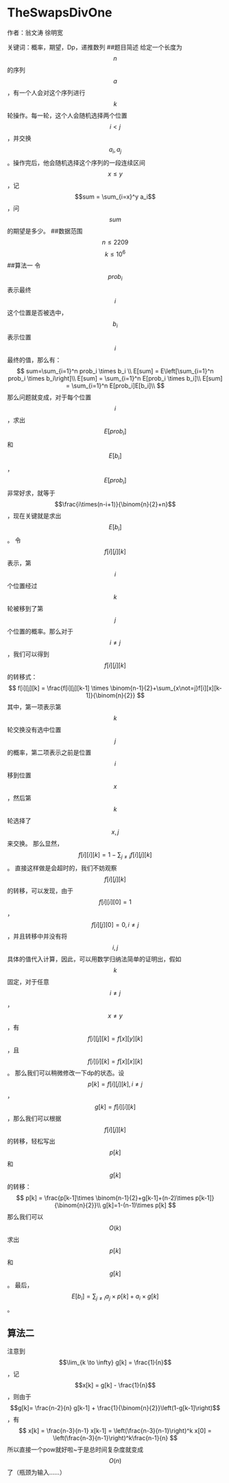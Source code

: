 # TheSwapsDivOne
作者：翁文涛 徐明宽

关键词：概率，期望，Dp，递推数列
##题目简述
给定一个长度为$$n$$的序列$$a$$，有一个人会对这个序列进行$$k$$轮操作。每一轮，这个人会随机选择两个位置$$i < j$$，并交换$$a_i,a_j$$。操作完后，他会随机选择这个序列的一段连续区间$$x \leq y$$，记$$sum = \sum_{i=x}^y a_i$$，问$$sum$$的期望是多少。
##数据范围
$$n \leq 2209$$
$$k \leq 10^6$$
##算法一
令$$prob_i$$表示最终$$i$$这个位置是否被选中，$$b_i$$表示位置$$i$$最终的值，那么有：
$$
sum=\sum_{i=1}^n prob_i \times b_i \\
E[sum] = E\left[\sum_{i=1}^n prob_i \times b_i\right]\\
E[sum] = \sum_{i=1}^n E[prob_i \times b_i]\\
E[sum] = \sum_{i=1}^n E[prob_i]E[b_i]\\
$$
那么问题就变成，对于每个位置$$i$$，求出$$E[prob_i]$$和$$E[b_i]$$，$$E[prob_i]$$非常好求，就等于
$$\frac{i\times(n-i+1)}{\binom{n}{2}+n}$$，现在关键就是求出$$E[b_i]$$。
令$$f[i][j][k]$$表示，第$$i$$个位置经过$$k$$轮被移到了第$$j$$个位置的概率。那么对于$$i \not =j$$，我们可以得到$$f[i][j][k]$$的转移式：
$$
f[i][j][k] = \frac{f[i][j][k-1] \times \binom{n-1}{2}+\sum_{x\not=j}f[i][x][k-1]}{\binom{n}{2}}
$$
其中，第一项表示第$$k$$轮交换没有选中位置$$j$$的概率，第二项表示之前是位置$$i$$移到位置$$x$$，然后第$$k$$轮选择了$$x,j$$来交换。
那么显然，$$f[i][i][k]=1-\sum_{j \not = i} f[i][j][k]$$。
直接这样做是会超时的，我们不妨观察$$f[i][j][k]$$的转移，可以发现，由于$$f[i][i][0]=1$$，$$f[i][j][0]=0,i \not = j$$，并且转移中并没有将$$i,j$$具体的值代入计算，因此，可以用数学归纳法简单的证明出，假如$$k$$固定，对于任意$$i \not = j$$，$$x \not = y$$，有$$f[i][j][k] = f[x][y][k]$$，且$$f[i][i][k] = f[x][x][k]$$。
那么我们可以稍微修改一下dp的状态。设$$p[k]=f[i][j][k],i \not = j$$，$$g[k] = f[i][i][k]$$，那么我们可以根据$$f[i][j][k]$$的转移，轻松写出$$p[k]$$和$$g[k]$$的转移：
$$
p[k] = \frac{p[k-1]\times \binom{n-1}{2}+g[k-1]+(n-2)\times p[k-1]}{\binom{n}{2}}\\
g[k]=1-(n-1)\times p[k]
$$
那么我们可以$$O(k)$$求出$$p[k]$$和$$g[k]$$。
最后，$$E[b_i]=\sum_{j \not = i} a_j \times p[k] + a_i \times g[k]$$。

## 算法二

注意到$$\lim_{k \to \infty} g[k] = \frac{1}{n}$$，记$$x[k] = g[k] - \frac{1}{n}$$，则由于$$g[k]= \frac{n-2}{n} g[k-1] + \frac{1}{\binom{n}{2}}\left(1-g[k-1]\right)$$，有
$$
x[k] = \frac{n-3}{n-1} x[k-1] = \left(\frac{n-3}{n-1}\right)^k x[0] =  \left(\frac{n-3}{n-1}\right)^k\frac{n-1}{n}
$$
所以直接一个pow就好啦~于是总时间复杂度就变成$$O(n)$$了（瓶颈为输入……）
